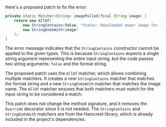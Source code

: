 Here's a proposed patch to fix the error:
```java
private static Matcher<String> imagePulled(final String image) {
    return new AllOf(
        new StringContains(false, "Status: Downloaded newer image for " + image),
        new StringEndsWith(image)
    );
}
```
The error message indicates that the `StringContains` constructor cannot be applied to the given types. This is because `StringContains` expects a single string argument representing the entire input string, but the code passes two string arguments: `false` and the format string.

The proposed patch uses the `AllOf` matcher, which allows combining multiple matchers. It creates a new `StringContains` matcher that matches the format string and a new `StringEndsWith` matcher that matches the image name. The `AllOf` matcher ensures that both matchers must match for the input string to be considered a match.

This patch does not change the method signature, and it removes the `Override` decorator since it is not needed. The `StringContains` and `StringEndsWith` matchers are from the Hamcrest library, which is already included in the project's dependencies.